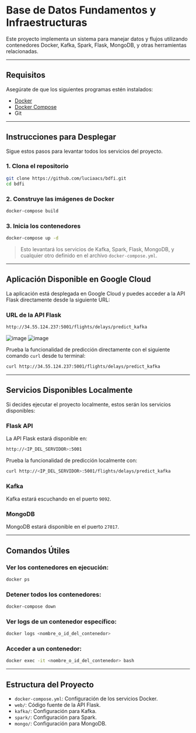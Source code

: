 
# Base de Datos Fundamentos y Infraestructuras

Este proyecto implementa un sistema para manejar datos y flujos utilizando contenedores Docker, Kafka, Spark, Flask, MongoDB, y otras herramientas relacionadas.

---

## **Requisitos**

Asegúrate de que los siguientes programas estén instalados:

- [Docker](https://docs.docker.com/get-docker/)
- [Docker Compose](https://docs.docker.com/compose/install/)
- Git

---

## **Instrucciones para Desplegar**

Sigue estos pasos para levantar todos los servicios del proyecto.

### **1. Clona el repositorio**

```bash
git clone https://github.com/luciaacs/bdfi.git
cd bdfi
```

### **2. Construye las imágenes de Docker**

```bash
docker-compose build
```

### **3. Inicia los contenedores**

```bash
docker-compose up -d
```

> Esto levantará los servicios de Kafka, Spark, Flask, MongoDB, y cualquier otro definido en el archivo `docker-compose.yml`.

---

## **Aplicación Disponible en Google Cloud**

La aplicación está desplegada en Google Cloud y puedes acceder a la API Flask directamente desde la siguiente URL:

### **URL de la API Flask**
```bash
http://34.55.124.237:5001/flights/delays/predict_kafka
```
![image](https://github.com/user-attachments/assets/e3b9a291-991a-4810-8b1b-e066e90d6aed)
![image](https://github.com/user-attachments/assets/8dc1dc67-9ecb-4c49-919b-baddd72e318b)


Prueba la funcionalidad de predicción directamente con el siguiente comando `curl` desde tu terminal:
```bash
curl http://34.55.124.237:5001/flights/delays/predict_kafka
```

---

## **Servicios Disponibles Localmente**

Si decides ejecutar el proyecto localmente, estos serán los servicios disponibles:

### Flask API
La API Flask estará disponible en:
```bash
http://<IP_DEL_SERVIDOR>:5001
```

Prueba la funcionalidad de predicción localmente con:
```bash
curl http://<IP_DEL_SERVIDOR>:5001/flights/delays/predict_kafka
```

### Kafka
Kafka estará escuchando en el puerto `9092`.

### MongoDB
MongoDB estará disponible en el puerto `27017`.

---

## **Comandos Útiles**

### Ver los contenedores en ejecución:
```bash
docker ps
```

### Detener todos los contenedores:
```bash
docker-compose down
```

### Ver logs de un contenedor específico:
```bash
docker logs <nombre_o_id_del_contenedor>
```

### Acceder a un contenedor:
```bash
docker exec -it <nombre_o_id_del_contenedor> bash
```

---

## **Estructura del Proyecto**

- `docker-compose.yml`: Configuración de los servicios Docker.
- `web/`: Código fuente de la API Flask.
- `kafka/`: Configuración para Kafka.
- `spark/`: Configuración para Spark.
- `mongo/`: Configuración para MongoDB.


